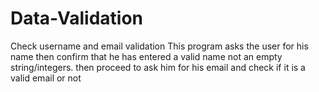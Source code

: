 # Data-Validation
Check username and email validation
This program asks the user for his name then confirm that he has entered a valid name not an empty string/integers. then proceed to ask him for his email and check if it is a valid email or not
